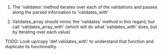 1)  The 'validates' method iterates over each of the validations and passes along the parsed information to 'validates_with'

2)  Validates_array should mimic the 'validates' method in this regard, but call 'validates_array_with' (which will do what 'validates_with' does, but by iterating over each value)

TODO:  Look up/copy 'def validates_with' to understand that function and duplicate its functionality.